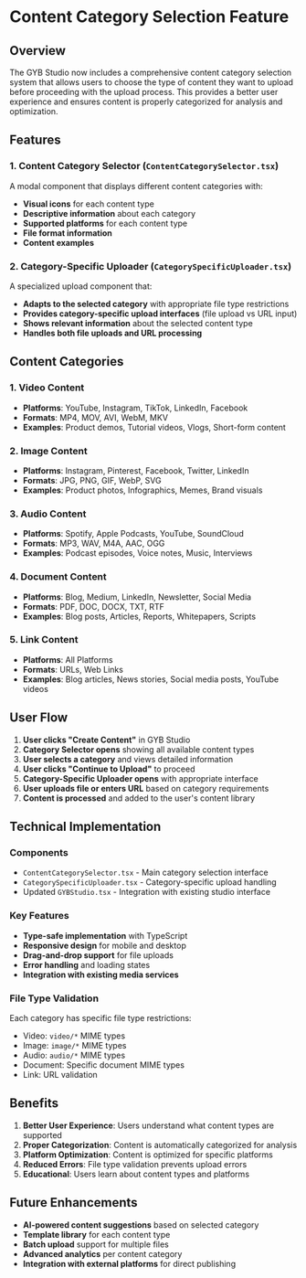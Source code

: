 # Content Category Selection Feature

## Overview

The GYB Studio now includes a comprehensive content category selection system that allows users to choose the type of content they want to upload before proceeding with the upload process. This provides a better user experience and ensures content is properly categorized for analysis and optimization.

## Features

### 1. Content Category Selector (`ContentCategorySelector.tsx`)

A modal component that displays different content categories with:
- **Visual icons** for each content type
- **Descriptive information** about each category
- **Supported platforms** for each content type
- **File format information**
- **Content examples**

### 2. Category-Specific Uploader (`CategorySpecificUploader.tsx`)

A specialized upload component that:
- **Adapts to the selected category** with appropriate file type restrictions
- **Provides category-specific upload interfaces** (file upload vs URL input)
- **Shows relevant information** about the selected content type
- **Handles both file uploads and URL processing**

## Content Categories

### 1. Video Content
- **Platforms**: YouTube, Instagram, TikTok, LinkedIn, Facebook
- **Formats**: MP4, MOV, AVI, WebM, MKV
- **Examples**: Product demos, Tutorial videos, Vlogs, Short-form content

### 2. Image Content
- **Platforms**: Instagram, Pinterest, Facebook, Twitter, LinkedIn
- **Formats**: JPG, PNG, GIF, WebP, SVG
- **Examples**: Product photos, Infographics, Memes, Brand visuals

### 3. Audio Content
- **Platforms**: Spotify, Apple Podcasts, YouTube, SoundCloud
- **Formats**: MP3, WAV, M4A, AAC, OGG
- **Examples**: Podcast episodes, Voice notes, Music, Interviews

### 4. Document Content
- **Platforms**: Blog, Medium, LinkedIn, Newsletter, Social Media
- **Formats**: PDF, DOC, DOCX, TXT, RTF
- **Examples**: Blog posts, Articles, Reports, Whitepapers, Scripts

### 5. Link Content
- **Platforms**: All Platforms
- **Formats**: URLs, Web Links
- **Examples**: Blog articles, News stories, Social media posts, YouTube videos

## User Flow

1. **User clicks "Create Content"** in GYB Studio
2. **Category Selector opens** showing all available content types
3. **User selects a category** and views detailed information
4. **User clicks "Continue to Upload"** to proceed
5. **Category-Specific Uploader opens** with appropriate interface
6. **User uploads file or enters URL** based on category requirements
7. **Content is processed** and added to the user's content library

## Technical Implementation

### Components
- `ContentCategorySelector.tsx` - Main category selection interface
- `CategorySpecificUploader.tsx` - Category-specific upload handling
- Updated `GYBStudio.tsx` - Integration with existing studio interface

### Key Features
- **Type-safe implementation** with TypeScript
- **Responsive design** for mobile and desktop
- **Drag-and-drop support** for file uploads
- **Error handling** and loading states
- **Integration with existing media services**

### File Type Validation
Each category has specific file type restrictions:
- Video: `video/*` MIME types
- Image: `image/*` MIME types  
- Audio: `audio/*` MIME types
- Document: Specific document MIME types
- Link: URL validation

## Benefits

1. **Better User Experience**: Users understand what content types are supported
2. **Proper Categorization**: Content is automatically categorized for analysis
3. **Platform Optimization**: Content is optimized for specific platforms
4. **Reduced Errors**: File type validation prevents upload errors
5. **Educational**: Users learn about content types and platforms

## Future Enhancements

- **AI-powered content suggestions** based on selected category
- **Template library** for each content type
- **Batch upload** support for multiple files
- **Advanced analytics** per content category
- **Integration with external platforms** for direct publishing 